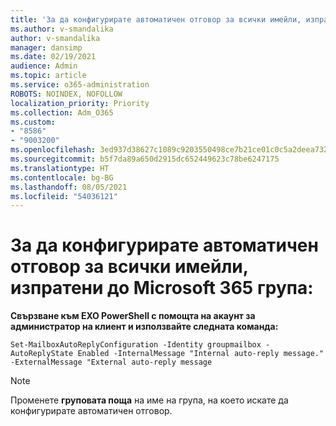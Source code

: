 ```yaml
---
title: 'За да конфигурирате автоматичен отговор за всички имейли, изпратени до Microsoft 365 група:'
ms.author: v-smandalika
author: v-smandalika
manager: dansimp
ms.date: 02/19/2021
audience: Admin
ms.topic: article
ms.service: o365-administration
ROBOTS: NOINDEX, NOFOLLOW
localization_priority: Priority
ms.collection: Adm_O365
ms.custom:
- "8586"
- "9003200"
ms.openlocfilehash: 3ed937d38627c1089c9203550498ce7b21ce01c0c5a2deea7326f8057f5338d8
ms.sourcegitcommit: b5f7da89a650d2915dc652449623c78be6247175
ms.translationtype: HT
ms.contentlocale: bg-BG
ms.lasthandoff: 08/05/2021
ms.locfileid: "54036121"
---
```

# <a name="to-configure-auto-reply-for-all-emails-sent-to-microsoft-365-group"></a>За да конфигурирате автоматичен отговор за всички имейли, изпратени до Microsoft 365 група:

**Свързване към EXO PowerShell с помощта на акаунт за администратор на клиент и използвайте следната команда:**

`Set-MailboxAutoReplyConfiguration -Identity groupmailbox -AutoReplyState Enabled -InternalMessage "Internal auto-reply message." -ExternalMessage "External auto-reply message`

> [!NOTE]
> Променете **груповата поща** на име на група, на което искате да конфигурирате автоматичен отговор.

